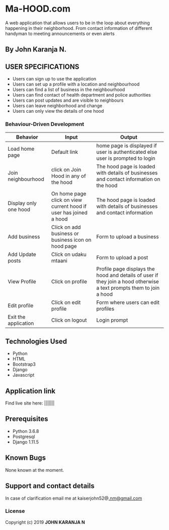 # Ma-HOOD.com
A web application that allows users to be in the loop about everything happening in their neighborhood. From contact information of different handyman to meeting announcements or even alerts

## By John Karanja N.


## USER SPECIFICATIONS
* Users can sign up to use the application
* Users can set up a profile with a location and neighbourhood
* Users can find a list of business in the neighbourhood
* Users can find contact of health department and police authorities
* Users can post updates and are visible to neighbours
* Users can leave neighborhood and change 
* Users can only view the details of one hood



### Behaviour-Driven Development
| Behavior            | Input                         | Output                        |
| ------------------- | ----------------------------- | ----------------------------- |
| Load home page | Default link | home page is displayed if user is authenticated else user is prompted to login |
| Join neighbourhood  | click on Join Hood in any of the hood  | The hood page is loaded with details of businesses and contact information on the hood |
| Display only one hood | On home page click on view current hood if user has joined a hood | The hood page is loaded with details of businesses and contact information|
| Add business | Click on add business or business icon on hood page | Form to upload a business|
| Add Update posts | Click on udaku mtaani | Form to upload a post|
| View Profile | Click on profile | Profile page displays the hood and details of user if they join a hood otherwise a text prompts them to join a hood|
| Edit profile | Click on edit profile | Form where users can edit profiles|
| Exit the application | Click on logout | Login prompt |


## Technologies Used
* Python
* HTML
* Bootstrap3
* Django
* Javascript 

## Application link
 Find live site here: |||||||

## Prerequisites
* Python 3.6.8 
* Postgresql
* Django 1.11.5


## Known Bugs
None known at the moment.

## Support and contact details
In case of clarification email me at kaiserjohn52@.nm@gmail.com

### License
Copyright (c) 2019 **JOHN KARANJA N**